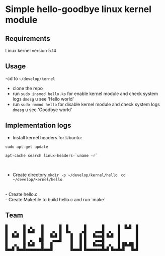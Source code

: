 # Simple hello-goodbye linux kernel module 

## Requirements 
Linux kernel version 5.14

## Usage
-cd to `~/develop/kernel` <br>
- clone the repo <br>
- run `sudo insmod hello.ko` for enable kernel module and check system logs `dmesg` u see 'Hello world' <br>
- run `sudo rmmod hello` for disable kernel module and check system logs `dmesg` u see 'Goodbye world' <br>

## Implementation logs
- Install kernel headers for Ubuntu:
```
sudo apt-get update
```
```
apt-cache search linux-headers-`uname -r` 
```
<br>

- Create directory
`mkdir -p ~/develop/kernel/hello ` 
`cd ~/develop/kernel/hello`
<br>
- Create hello.c <br>
- Create Makefile to build hello.c and run `make`  <br>

## Team 
``` ▄▄▄▄▄▄▄ ▄▄▄▄▄▄▄ ▄▄▄▄▄▄▄    ▄▄▄▄▄▄▄ ▄▄▄▄▄▄▄ ▄▄▄▄▄▄ ▄▄   ▄▄ 
█       █  ▄    █       █  █       █       █      █  █▄█  █ 
█   ▄   █ █▄█   █    ▄  █  █▄     ▄█    ▄▄▄█  ▄   █       █ 
█  █▄█  █       █   █▄█ █    █   █ █   █▄▄▄█ █▄█  █       █ 
█       █  ▄   ██    ▄▄▄█    █   █ █    ▄▄▄█      █       █ 
█   ▄   █ █▄█   █   █        █   █ █   █▄▄▄█  ▄   █ ██▄██ █ 
█▄▄█ █▄▄█▄▄▄▄▄▄▄█▄▄▄█        █▄▄▄█ █▄▄▄▄▄▄▄█▄█ █▄▄█▄█   █▄█ 
```
